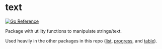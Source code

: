 # text

[![Go Reference](https://pkg.go.dev/badge/github.com/jedib0t/go-pretty/v6.svg)](https://pkg.go.dev/github.com/jedib0t/go-pretty/v6/text)

Package with utility functions to manipulate strings/text.

Used heavily in the other packages in this repo ([list](../list),
[progress](../progress), and [table](../table)).
